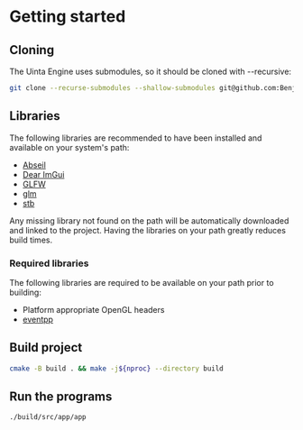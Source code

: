 # Getting started

## Cloning

The Uinta Engine uses submodules, so it should be cloned with --recursive:

```sh
git clone --recurse-submodules --shallow-submodules git@github.com:Benjman/uinta.git
```

## Libraries

The following libraries are recommended to have been installed and available on
your system's path:

* [Abseil](https://github.com/abseil/abseil-cpp)
* [Dear ImGui](https://github.com/ocornut/imgui)
* [GLFW](https://github.com/glfw/glfw)
* [glm](https://github.com/g-truc/glm)
* [stb](https://github.com/nothings/stb)

Any missing library not found on the path will be automatically downloaded and
linked to the project. Having the libraries on your path greatly reduces build
times.

### Required libraries

The following libraries are required to be available on your path prior to building:

* Platform appropriate OpenGL headers
* [eventpp](https://github.com/wqking/eventpp)

## Build project

```sh
cmake -B build . && make -j${nproc} --directory build
```

## Run the programs

```sh
./build/src/app/app
```
